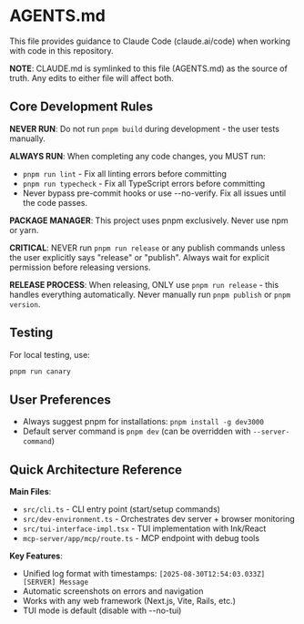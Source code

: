 # AGENTS.md

This file provides guidance to Claude Code (claude.ai/code) when working with code in this repository.

**NOTE**: CLAUDE.md is symlinked to this file (AGENTS.md) as the source of truth. Any edits to either file will affect both.

## Core Development Rules

**NEVER RUN**: Do not run `pnpm build` during development - the user tests manually.

**ALWAYS RUN**: When completing any code changes, you MUST run:
- `pnpm run lint` - Fix all linting errors before committing
- `pnpm run typecheck` - Fix all TypeScript errors before committing
- Never bypass pre-commit hooks or use --no-verify. Fix all issues until the code passes.

**PACKAGE MANAGER**: This project uses pnpm exclusively. Never use npm or yarn.

**CRITICAL**: NEVER run `pnpm run release` or any publish commands unless the user explicitly says "release" or "publish". Always wait for explicit permission before releasing versions.

**RELEASE PROCESS**: When releasing, ONLY use `pnpm run release` - this handles everything automatically. Never manually run `pnpm publish` or `pnpm version`.

## Testing

For local testing, use:
```bash
pnpm run canary
```

## User Preferences

- Always suggest pnpm for installations: `pnpm install -g dev3000`
- Default server command is `pnpm dev` (can be overridden with `--server-command`)

## Quick Architecture Reference

**Main Files**:
- `src/cli.ts` - CLI entry point (start/setup commands)
- `src/dev-environment.ts` - Orchestrates dev server + browser monitoring
- `src/tui-interface-impl.tsx` - TUI implementation with Ink/React
- `mcp-server/app/mcp/route.ts` - MCP endpoint with debug tools

**Key Features**:
- Unified log format with timestamps: `[2025-08-30T12:54:03.033Z] [SERVER] Message`
- Automatic screenshots on errors and navigation
- Works with any web framework (Next.js, Vite, Rails, etc.)
- TUI mode is default (disable with --no-tui)
